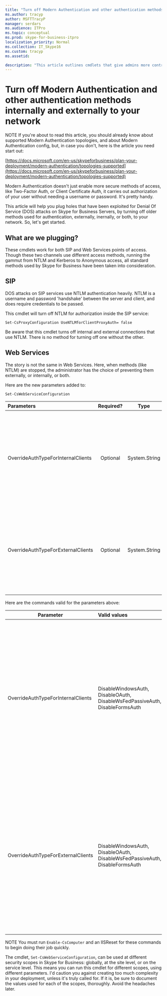 ```yaml
---
title: "Turn off Modern Authentication and other authentication methods internally and externally to your network"
ms.author: tracyp
author: MSFTTracyP
manager: serdars
ms.audience: ITPro
ms.topic: conceptual
ms.prod: skype-for-business-itpro
localization_priority: Normal
ms.collection: IT_Skype16
ms.custom: tracyp
ms.assetid: 

description: "This article outlines cmdlets that give admins more control of authentication methods used inside, and outside, of a business. Administrators can turn authentication methods on or off internally, or externally to their network."
---
```


# Turn off Modern Authentication and other authentication methods internally and externally to your network
 
NOTE If you're about to read this article, you should already know about supported Modern Authentication topologies, and about Modern Authentication config, but, in case you don't, here is the article you need start out:

 [https://docs.microsoft.com/en-us/skypeforbusiness/plan-your-deployment/modern-authentication/topologies-supported](https://docs.microsoft.com/en-us/skypeforbusiness/plan-your-deployment/modern-authentication/topologies-supported)
  
Modern Authentication doesn't just enable more secure methods of access, like Two-Factor Auth, or Client Certificate Auth, it carries out authorization of your user without needing a username or password. It's pretty handy.

This article will help you plug holes that have been exploited for Denial Of Service (DOS) attacks on Skype for Business Servers, by turning off older methods used for authentication, externally, inernally, or both, to your network. So, let's get started.

## What are we plugging? 

These cmdlets work for both SIP and Web Services points of access. Though these two channels use different access methods, running the gammut from NTLM and Kerberos to Anonymous access, all standard methods used by Skype for Business have been taken into consideration.

## SIP

DOS attacks on SIP services use NTLM authentication heavily. NTLM is a username and password 'handshake' between the server and client, and does require credentials to be passed.

This cmdlet will turn off NTLM for authorization inside the SIP service:

`Set-CsProxyConfiguration UseNTLMforClientProxyAuth= false`

Be aware that this cmdlet turns off internal and external connections that use NTLM. There is no method for turning off one without the other.

## Web Services

The story is not the same in Web Services. Here, when methods (like NTLM) are stopped, the administrator has the choice of preventing them  externally, or internally, or both. 

Here are the new parameters added to:

`Set-CsWebServiceConfiguration`

|Parameters  |Required?  |Type  |Description  |
|:---------|:---------:|:---------:|---------|
|OverrideAuthTypeForInternalClients  | Optional         | System.String        | This is a string made up of comma separated option strings where each option overrides a specific authentication for *internal* client. The default is an empty string ($null).        |
|OverrideAuthTypeForExternalClients    | Optional        | System.String        |  A string composed of comma separated option strings where each overrides a specific authentication for *external* clients. The default is empty string ($null).      

Here are the commands valid for the parameters above:


|Parameter  |Valid values |Description  |
|---------|:---------|---------|
|OverrideAuthTypeForInternalClients     |DisableWindowsAuth, DisableOAuth, DisableWsFedPassiveAuth, DisableFormsAuth          | DisableWindowsAuth overrides the current setting of *UseWindowsAuth* by disallowing Windows authentication for internal connection. </br>DisableOAuth overrides the current setting of *AllowExternalAuthentication* by disallowing OAuth authentication for internal connection. </br> DisableWsFedPassiveAuth overrides the current setting of *UseWsFedPassiveAuth* by disallowing LiveID authentication for internal connection. </br>DisableFormsAuth overrides the current setting of *UseWindowsAuth* by disallowing Form based authentication for internal connection        |
|OverrideAuthTypeForExternalClients      |     DisableWindowsAuth, DisableOAuth, DisableWsFedPassiveAuth, DisableFormsAuth    |DisableWindowsAuth overrides the current setting of *UseWindowsAuth* by disallowing Windows authentication for external connection. </br> DisableOAuth overrides the current setting of *AllowExternalAuthentication* by disallowing OAuth authentication for external connection. </br> DisableWsFedPassiveAuth overrides the current setting of *UseWsFedPassiveAuth* by disallowing LiveID authentication for external connection. </br>DisableFormsAuth overrides the current setting of *UseWindowsAuth* by disallowing Form based authentication for external connection.            |

NOTE  You must run `Enable-CsComputer` and an IISReset for these commands to begin doing their job quickly.

The cmdlet, `Set-CsWebServiceConfiguration`, can be used at different security scopes in Skype for Business: globally, at the site level, or on the service level. This means you can run this cmdlet for different scopes, using different parameters. I'd caution you against creating too much complexity in your deployment, unless it's truly called for. If it is, be sure to document the values used for each of the scopes, thoroughly. Avoid the headaches later.

 







 
